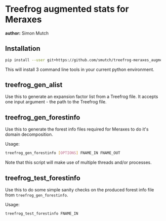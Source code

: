 # Treefrog augmented stats for Meraxes

**author:** Simon Mutch

## Installation

```sh
pip install --user git+https://github.com/smutch/treefrog-meraxes_augmented_stats
```

This will install 3 command line tools in your current python environment.

## treefrog_gen_alist

Use this to generate an expansion factor list from a Treefrog file.  It accepts one input argument - the path to the Treefrog file.

## treefrog_gen_forestinfo

Use this to generate the forest info files required for Meraxes to do it's domain decomposition.

Usage:

```sh
treefrog_gen_forestinfo [OPTIONS] FNAME_IN FNAME_OUT
```

Note that this script will make use of multiple threads and/or processes.

## treefrog_test_forestinfo

Use this to do some simple sanity checks on the produced forest info file from `treefrog_gen_forestinfo`.

Usage:

```sh
treefrog_test_forestinfo FNAME_IN
```
